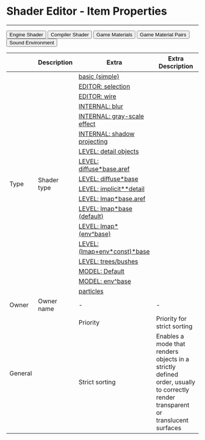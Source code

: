 # Shader Editor - Item Properties

___

<body>
  <div class="table-tabs">
    <div class="tab-buttons">
      <button class="tab-button active" onclick="openTable(event, 'EngineShader')">Engine Shader</button>
      <button class="tab-button" onclick="openTable(event, 'CompilerShader')">Compiler Shader</button>
      <button class="tab-button" onclick="openTable(event, 'GameMaterials')">Game Materials</button>
      <button class="tab-button" onclick="openTable(event, 'GameMaterialPairs')">Game Material Pairs</button>
      <button class="tab-button" onclick="openTable(event, 'SoundEnvironment')">Sound Environment</button>
    </div>
    <div id="EngineShader" class="tab-content" style="display: block;">
    <table><thead>
  <tr>
    <th></th>
    <th>Description</th>
    <th>Extra</th>
    <th>Extra Description</th>
  </tr></thead>
<tbody>
  <tr>
    <td rowspan="18">Type</td>
    <td rowspan="18">Shader type</td>
    <td><a href="../shader-types/basic-simple.md">basic (simple)</a></td>
    <td></td>
  </tr>
  <tr>
    <td><a href="../shader-types/editor-selection.md">EDITOR: selection</a></td>
    <td></td>
  </tr>
  <tr>
    <td><a href="../shader-types/editor-wire.md">EDITOR: wire</a></td>
    <td></td>
  </tr>
  <tr>
    <td><a href="../shader-types/internal-blur.md">INTERNAL: blur</a></td>
    <td></td>
  </tr>
  <tr>
    <td><a href="../shader-types/internal-gray-scale-effect.md">INTERNAL: gray-scale effect</a></td>
    <td></td>
  </tr>
  <tr>
    <td><a href="../shader-types/internal-shadow-projecting.md">INTERNAL: shadow projecting</a></td>
    <td></td>
  </tr>
  <tr>
    <td><a href="../shader-types/level-detail-objects.md">LEVEL: detail objects</a></td>
    <td></td>
  </tr>
  <tr>
    <td><a href="../shader-types/level-diffuse-base-aref.md">LEVEL: diffuse*base.aref</a></td>
    <td></td>
  </tr>
  <tr>
    <td><a href="../shader-types/level-diffuse-base.md">LEVEL: diffuse*base</a></td>
    <td></td>
  </tr>
  <tr>
    <td><a href="../shader-types/level-implicit-detail.md">LEVEL: implicit**detail</a></td>
    <td></td>
  </tr>
  <tr>
    <td><a href="../shader-types/level-lmap-base-aref.md">LEVEL: lmap*base.aref</a></td>
    <td></td>
  </tr>
  <tr>
    <td><a href="../shader-types/level-lmap-base-default.md">LEVEL: lmap*base (default)</a></td>
    <td></td>
  </tr>
  <tr>
    <td><a href="../shader-types/level-lmap-env-base.md">LEVEL: lmap*(env^base)</a></td>
    <td></td>
  </tr>
  <tr>
    <td><a href="../shader-types/level-lmap-env-const-base.md">LEVEL: (lmap+env*const)*base</a></td>
    <td></td>
  </tr>
  <tr>
    <td><a href="../shader-types/level-trees-bushes.md">LEVEL: trees/bushes</a></td>
    <td></td>
  </tr>
  <tr>
    <td><a href="../shader-types/model-default.md">MODEL: Default</a></td>
    <td></td>
  </tr>
  <tr>
    <td><a href="../shader-types/model-env-base.md">MODEL: env^base</a></td>
    <td></td>
  </tr>
  <tr>
    <td><a href="../shader-types/particles.md">particles</a></td>
    <td></td>
  </tr>
  <tr>
    <td>Owner</td>
    <td>Owner name</td>
    <td>-</td>
    <td>-</td>
  </tr>
  <tr>
    <td rowspan="2">General</td>
    <td rowspan="2"></td>
    <td>Priority</td>
    <td>Priority for strict sorting</td>
  </tr>
  <tr>
    <td>Strict sorting</td>
    <td>Enables a mode that renders objects in a strictly defined order, usually to correctly render transparent or translucent surfaces</td>
  </tr>
</tbody></table>
    </div>
    <div id="CompilerShader" class="tab-content" style="display: none;">
    <table><thead>
  <tr>
    <th></th>
    <th>Description</th>
    <th>Extra</th>
    <th>Extra Description</th>
  </tr></thead>
<tbody>
  <tr>
    <td>Translucency</td>
    <td>Transparency level for vertices</td>
    <td>-</td>
    <td>-</td>
  </tr>
  <tr>
    <td>Ambient</td>
    <td>Base ambient light for vertices</td>
    <td>-</td>
    <td>-</td>
  </tr>
  <tr>
    <td>LM density</td>
    <td>Density (quality) of the lightmap for the surface</td>
    <td>-</td>
    <td>-</td>
  </tr>
  <tr>
    <td rowspan="5">Flags</td>
    <td rowspan="5"></td>
    <td>Collision</td>
    <td>Enable collision for object with this shader</td>
  </tr>
  <tr>
    <td>Rendering</td>
    <td>Enable rendering for object with this shader</td>
  </tr>
  <tr>
    <td>OptimizeUV</td>
    <td>?</td>
  </tr>
  <tr>
    <td>Vertex light</td>
    <td>Will use Vertex Lighting instead lightmap</td>
  </tr>
  <tr>
    <td>Cast shadow</td>
    <td>Enable shadow casting for object with this shader</td>
  </tr>
</tbody>
</table>
    </div>
    <div id="GameMaterials" class="tab-content" style="display: none;">
    <table><thead>
  <tr>
    <th></th>
    <th>Description</th>
    <th>Extra</th>
    <th>Extra Description</th>
  </tr></thead>
<tbody>
  <tr>
    <td>Desc</td>
    <td>Material description</td>
    <td>-</td>
    <td>-</td>
  </tr>
  <tr>
    <td rowspan="12">Flags</td>
    <td rowspan="12"></td>
    <td>Dynamic</td>
    <td>Using material for a Dynamic Object</td>
  </tr>
  <tr>
    <td>Passable</td>
    <td>Allows the material to be passable</td>
  </tr>
  <tr>
    <td>Breakable</td>
    <td>Allows the material to be breakable. Only for Dynamic Object.</td>
  </tr>
  <tr>
    <td>Bounceable</td>
    <td>Allows the material to be bounceable</td>
  </tr>
  <tr>
    <td>Skidmark</td>
    <td></td>
  </tr>
  <tr>
    <td>Bloodmark</td>
    <td>Enables the possibility of blood marks appearing on this material</td>
  </tr>
  <tr>
    <td>Climable</td>
    <td>Allows climbing on this material</td>
  </tr>
  <tr>
    <td>Liquid</td>
    <td>Устанвливает материал как жидкость (для чего?)</td>
  </tr>
  <tr>
    <td>Suppress Shadows</td>
    <td>Disables shadows for material</td>
  </tr>
  <tr>
    <td>Suppress Wallmarks</td>
    <td>Disables wallamarks for material</td>
  </tr>
  <tr>
    <td>Actor Obstacle</td>
    <td>Форсирование включенние коллизии (?)</td>
  </tr>
  <tr>
    <td>Bullet No Ricoshet</td>
    <td>Disabling the recochet from the material</td>
  </tr>
  <tr>
    <td rowspan="5">Physics</td>
    <td rowspan="5"></td>
    <td>Friction</td>
    <td>Friction coefficient</td>
  </tr>
  <tr>
    <td>Damping</td>
    <td>Softness coefficient of the material (collision energy loss)</td>
  </tr>
  <tr>
    <td>Spring</td>
    <td>Material stiffness coefficient (spring stiffness)</td>
  </tr>
  <tr>
    <td>Bounce start vel</td>
    <td></td>
  </tr>
  <tr>
    <td>Bouncing</td>
    <td>Bounce coefficient</td>
  </tr>
  <tr>
    <td rowspan="8">Factors</td>
    <td rowspan="8"></td>
    <td>Bounce Damage</td>
    <td></td>
  </tr>
  <tr>
    <td>Injurious</td>
    <td>Скорость Ранения при касании?</td>
  </tr>
  <tr>
    <td>Shooting (1-went through)</td>
    <td>Resistance to penetration factor</td>
  </tr>
  <tr>
    <td>Shooting MP (1-went through)</td>
    <td>Resistance to penetration factor for Multiplayer</td>
  </tr>
  <tr>
    <td>Transparency (1-full transp)</td>
    <td>Determining object visibility through materials to calculate NPC visibility</td>
  </tr>
  <tr>
    <td>Sound occlusion (1-full hear)</td>
    <td>Sound occlusion factor</td>
  </tr>
  <tr>
    <td>Flotation (1-full passable)</td>
    <td>Flotation factor</td>
  </tr>
  <tr>
    <td>Density Factor</td>
    <td>Density factor</td>
  </tr>
</tbody></table>
    </div>
    <div id="GameMaterialPairs" class="tab-content" style="display: none;">
    <table><thead>
  <tr>
    <th></th>
    <th>Description</th>
  </tr></thead>
<tbody>
  <tr>
    <td>Command</td>
    <td></td>
  </tr>
  <tr>
    <td>Parent</td>
    <td></td>
  </tr>
  <tr>
    <td>Breaking Sounds</td>
    <td></td>
  </tr>
  <tr>
    <td>Step Sounds</td>
    <td></td>
  </tr>
  <tr>
    <td>Collide Sounds</td>
    <td></td>
  </tr>
  <tr>
    <td>Collide Particles</td>
    <td></td>
  </tr>
  <tr>
    <td>Collide Marks</td>
    <td></td>
  </tr>
</tbody>
</table>
    </div>
    <div id="SoundEnvironment" class="tab-content" style="display: none;">
    <table><thead>
  <tr>
    <th></th>
    <th></th>
    <th>Description</th>
    <th>Extra</th>
    <th>Extra Description</th>
  </tr></thead>
<tbody>
  <tr>
    <td rowspan="5">Environment</td>
    <td rowspan="2">Set</td>
    <td rowspan="2"></td>
    <td>Identity</td>
    <td>Sets the parameters to the parameters from Identity</td>
  </tr>
  <tr>
    <td>Reset</td>
    <td>Resets parameters</td>
  </tr>
  <tr>
    <td>Preset</td>
    <td></td>
    <td>-</td>
    <td>-</td>
  </tr>
  <tr>
    <td>Size</td>
    <td>This setting sets the perceived size of the audio environment. The larger the number, the larger and wider the environmental space will "sound"</td>
    <td>-</td>
    <td>-</td>
  </tr>
  <tr>
    <td>Diffusion</td>
    <td>Controls the master density of audio reflections and reverberations, i.e. how thick the reverb and echo effects will be</td>
    <td>-</td>
    <td>-</td>
  </tr>
  <tr>
    <td rowspan="2">Room</td>
    <td>Room</td>
    <td>This controls the initial volume level and amount of reverb and echo effects; "0" equates to full effects, while "-10000" equates to no effects</td>
    <td>-</td>
    <td>-</td>
  </tr>
  <tr>
    <td>RoomHF</td>
    <td>Sets the high frequency attenuation via a low-pass filter for Room setting and audio reflection; "0" equates to no low-pass filter, while "-10000" equates to no sound reflected</td>
    <td>-</td>
    <td></td>
  </tr>
  <tr>
    <td rowspan="2">Distance Effects</td>
    <td>RoomRolloffFactor</td>
    <td>This setting attenuates reflected sound based on how far from the audio source the player is; the higher the value, the more a sound will decay the greater the player's distance from the source of the audio</td>
    <td>-</td>
    <td>-</td>
  </tr>
  <tr>
    <td>AirAbsorptionHF</td>
    <td>This setting attenuates high frequencies based on the distance between the player and the audio source, but simulates a denser environment. The higher the value, the less absorbent the environment is (e.g. a low value would mimic thick fog, a high value would mimic a dry desert or tundra)</td>
    <td>-</td>
    <td>-</td>
  </tr>
  <tr>
    <td rowspan="2">Reflections</td>
    <td>Reflections</td>
    <td>This sets the amount of initial echoes dependant upon the Room setting. "1000" equates to maximum initial reflections, while "-10000" equates to no initial reflections</td>
    <td>-</td>
    <td>-</td>
  </tr>
  <tr>
    <td>ReflectionsDelay</td>
    <td>Sets the amount of time (in milliseconds) from the initial perception of the audio source, to the first percieved echo. The higher the value, the longer the amount of time between first hearing a sound, and hearing any echoes of that sound</td>
    <td>-</td>
    <td>-</td>
  </tr>
  <tr>
    <td rowspan="2">Reverb</td>
    <td>Reverb</td>
    <td>This setting controls the amount of late reverberations dependant upon the Room setting. "2000" equates to maximum late reverberations, while "-10000" equates to no late reverberations</td>
    <td>-</td>
    <td>-</td>
  </tr>
  <tr>
    <td>ReverbDelay</td>
    <td>This sets the length of time (in milliseconds) from the initial perception of audio reflections, to the first percieved reverberation. The higher the value, the longer the amount of time between the first echo and it's resounding reverberation</td>
    <td>-</td>
    <td>-</td>
  </tr>
  <tr>
    <td rowspan="2">Decay</td>
    <td>DecayTime</td>
    <td>Controls the decay time of the audio reverberation; how quickly the reverberation fades away. The smaller the value, the quicker reverberations fade out, and the smaller the percieved room size is; the higher the value, the longer it takes for reverberations to fade out</td>
    <td>-</td>
    <td>-</td>
  </tr>
  <tr>
    <td>DecayHFRatio</td>
    <td>Sets the ratio of high frequency reverberation decay relative to actual reverberation decay time. The higher the value, the brighter the high frequency reverberation decay; the lower the value, the more dull the high frequency reverberation</td>
    <td>-</td>
    <td>-</td>
  </tr>
</tbody></table>
    </div>
  </div>
</body>
